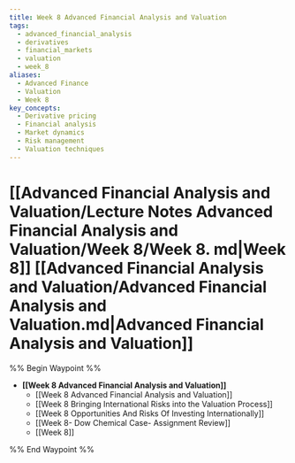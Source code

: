 ```yaml
---
title: Week 8 Advanced Financial Analysis and Valuation
tags:
  - advanced_financial_analysis
  - derivatives
  - financial_markets
  - valuation
  - week_8
aliases:
  - Advanced Finance
  - Valuation
  - Week 8
key_concepts:
  - Derivative pricing
  - Financial analysis
  - Market dynamics
  - Risk management
  - Valuation techniques
---
```


# [[Advanced Financial Analysis and Valuation/Lecture Notes Advanced Financial Analysis and Valuation/Week 8/Week 8. md|Week 8]] [[Advanced Financial Analysis and Valuation/Advanced Financial Analysis and Valuation.md|Advanced Financial Analysis and Valuation]]

%% Begin Waypoint %%

- **[[Week 8 Advanced Financial Analysis and Valuation]]**
	- [[Week 8 Advanced Financial Analysis and Valuation]]
	- [[Week 8 Bringing International Risks into the Valuation Process]]
	- [[Week 8 Opportunities And Risks Of Investing Internationally]]
	- [[Week 8- Dow Chemical Case- Assignment Review]]
	- [[Week 8]]

%% End Waypoint %%